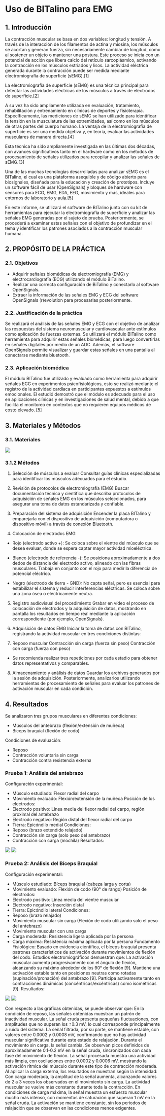 # Uso de BITalino para EMG

## 1. Introducción
La contracción muscular se basa en dos variables: longitud y tensión. A través de la interacción de los filamentos de actina y miosina, los músculos se acortan y generan fuerza, sin necesariamente cambiar de longitud, como al sostener un objeto o mantener una postura. Este proceso se inicia con un potencial de acción que libera calcio del retículo sarcoplásmico, activando la contracción en los músculos estriados y lisos. La actividad eléctrica generada durante la contracción puede ser medida mediante electromiografía de superficie (sEMG).[1]

La electromiografía de superficie (sEMG) es una técnica principal para detectar las actividades eléctricas de los músculos a través de electrodos de superficie.[2]

A su vez ha sido ampliamente utilizada en evaluación, tratamiento, rehabilitación y entrenamiento en clínicas de deportes y fisioterapia. Específicamente, las mediciones de sEMG se han utilizado para identificar la tensión en la musculatura de las extremidades, así como en los músculos de otras partes del cuerpo humano.
La ventaja de la electromiografía de superficie es ser una medida objetiva y, en teoría, evaluar las actividades musculares de manera directa.[4]

Esta técnica ha sido ampliamente investigada en las últimas dos décadas, con avances significativos tanto en el hardware como en los métodos de procesamiento de señales utilizados para recopilar y analizar las señales de sEMG.[3]

Una de las muchas tecnologías desarrolladas para analizar sEMG es el BITalino, el cual es una plataforma asequible y de código abierto para biosignales, diseñada para la educación y creación de prototipos. Incluye un software fácil de usar (OpenSignals) y bloques de hardware con sensores para ECG, EMG, EDA, EEG, movimiento y más, ideales para entornos de laboratorio y aula.[5]

En este informe, se utilizará el software de BITalino junto con su kit de herramientas para ejecutar la electromiografía de superficie y analizar las señales EMG generadas por el sujeto de prueba. Posteriormente, se procederá a examinar estas señales con el objetivo de profundizar en el tema y identificar los patrones asociados a la contracción muscular humana.

## 2. PROPÓSITO DE LA PRÁCTICA
### 2.1. Objetivos
- Adquirir señales biomédicas de electromiografía (EMG) y electrocardiografía (ECG) utilizando el módulo BITalino.
- Realizar una correcta configuración de BiTalino y conectarlo al software OpenSignals.
- Extraer la información de las señales EMG y ECG del software OpenSignals (r)evolution para procesarlas posteriormente. 

### 2.2. Justificación de la práctica
Se realizará el análisis de las señales EMG y ECG con el objetivo de analizar las respuestas del sistema neuromuscular y cardiovascular ante estímulos como aplicación de fuerzas externas. Se utilizará el módulo BITalino como herramienta para adquirir estas señales biomédicas, para luego convertirlas en señales digitales por medio de un ADC. Además, el software OpenSignals permite visualizar y guardar estas señales en una pantalla al conectarse mediante bluetooth. 

### 2.3. Aplicación biomédica
El módulo BITalino fue utilizado y evaluado como herramienta para adquirir señales ECG en experimentos psicofisiológicos, esto se realizó mediante el registro de la actividad cardíaca en participantes expuestos a estímulos emocionales. El estudió demostró que el módulo es adecuado para el uso en aplicaciones clínicas y en investigaciones de salud mental, debido a que facilita el monitoreo en contextos que no requieren equipos médicos de costo elevado. [5]

## 3. Materiales y Métodos

### 3.1. Materiales
<image src="https://github.com/Gabriel-Bms/GRUPO3-ISB-2025-I/blob/master/Laboratorios/Laboratorio%203%20-%20Adquisici%C3%B3n%20de%20se%C3%B1al%20EMG/Imagenes/materiales.png">

### 3.1.2 Métodos
1. Selección de músculos a evaluar
Consultar guías clínicas especializadas para identificar los músculos adecuados para el estudio.

2. Revisión de protocolos de electromiografía (EMG)
Buscar documentación técnica y científica que describa protocolos de adquisición de señales EMG en los músculos seleccionados, para asegurar una toma de datos estandarizada y confiable.

3. Preparación del sistema de adquisición
Encender la placa BITalino y emparejarla con el dispositivo de adquisición (computadora o dispositivo móvil) a través de conexión Bluetooth.

4. Colocación de electrodos EMG
- Rojo (electrodo activo +): Se coloca sobre el vientre del músculo que se desea evaluar, donde se espera captar mayor actividad mioeléctrica.

- Blanco (electrodo de referencia -): Se posiciona aproximadamente a dos dedos de distancia del electrodo activo, alineado con las fibras musculares. Trabaja en conjunto con el rojo para medir la diferencia de potencial eléctrico.

- Negro (electrodo de tierra - GND): No capta señal, pero es esencial para estabilizar el sistema y reducir interferencias eléctricas. Se coloca sobre una zona ósea o eléctricamente neutra.

5. Registro audiovisual del procedimiento
Grabar en vídeo el proceso de colocación de electrodos y la adquisición de datos, mostrando en pantalla los resultados en tiempo real mediante la aplicación correspondiente (por ejemplo, OpenSignals).

6. Adquisición de datos EMG
Iniciar la toma de datos con BITalino, registrando la actividad muscular en tres condiciones distintas:

7. Reposo muscular
Contracción sin carga (fuerza sin peso)
Contracción con carga (fuerza con peso)

- Se recomienda realizar tres repeticiones por cada estadio para obtener datos representativos y comparables.

8. Almacenamiento y análisis de datos
Guardar los archivos generados por la sesión de adquisición. Posteriormente, analizarlos utilizando herramientas de procesamiento de señales para evaluar los patrones de activación muscular en cada condición.

## 4. Resultados 
Se analizaron tres grupos musculares en diferentes condiciones:
- Músculos del antebrazo (flexión/extensión de muñeca)
- Bíceps braquial (flexión de codo)

Condiciones de evaluación:
- Reposo 
- Contracción voluntaria sin carga
- Contracción contra resistencia externa

### Prueba 1: Análisis del antebrazo
Configuración experimental:
- Músculo estudiado: Flexor radial del carpo
- Movimiento evaluado: Flexión/extensión de la muñeca 
Posición de los electrodos:
- Electrodo positivo: Línea media del flexor radial del carpo, región proximal del antebrazo
- Electrodo negativo: Región distal del flexor radial del carpo
- Tierra: Epicóndilo medial
Condiciones:
- Reposo (brazo extendido relajado)
- Contracción sin carga (solo peso del antebrazo)
- Contracción con carga (mochila)
Resultados:
<image src="https://github.com/Gabriel-Bms/GRUPO3-ISB-2025-I/blob/master/Laboratorios/Laboratorio%203%20-%20Adquisici%C3%B3n%20de%20se%C3%B1al%20EMG/Imagenes/tabla1.png">

<image src="https://github.com/Gabriel-Bms/GRUPO3-ISB-2025-I/blob/master/Laboratorios/Laboratorio%203%20-%20Adquisici%C3%B3n%20de%20se%C3%B1al%20EMG/Imagenes/tabla2.png">

### Prueba 2: Análisis del Bíceps Braquial
Configuración experimental:
- Músculo estudiado: Bíceps braquial (cabeza larga y corta)
- Movimiento evaluado: Flexión de codo (90° de rango)
Posición de electrodos:
- Electrodo positivo: Línea media del vientre muscular
- Electrodo negativo: Inserción distal
- Tierra: Epicóndilo lateral
Condiciones:
- Reposo (brazo relajado)
- Movimiento muscular sin carga (Flexión de codo utilizando solo el peso del antebrazo)
- Movimiento muscular con una carga
- Carga moderada: Resistencia ligera aplicada por la persona
- Carga máxima: Resistencia máxima aplicada por la persona
Fundamento Fisiológico:
Basado en evidencia científica, el bíceps braquial presenta patrones característicos de activación durante movimientos de flexión del codo. Estudios electromiográficos demuestran que:
La activación muscular aumenta progresivamente con el ángulo de flexión, alcanzando su máximo alrededor de los 90° de flexión [9].
Mantiene una activación estable tanto en posiciones neutras como rotadas (supinación/pronación) del antebrazo [9].
Participa activamente tanto en contracciones dinámicas (concéntricas/excéntricas) como isométricas [9].
Resultados:
<image src="https://github.com/Gabriel-Bms/GRUPO3-ISB-2025-I/blob/master/Laboratorios/Laboratorio%203%20-%20Adquisici%C3%B3n%20de%20se%C3%B1al%20EMG/Imagenes/tabla1.png">

<image src="https://github.com/Gabriel-Bms/GRUPO3-ISB-2025-I/blob/master/Laboratorios/Laboratorio%203%20-%20Adquisici%C3%B3n%20de%20se%C3%B1al%20EMG/Imagenes/tabla2.png">

Con respecto a las gráficas obtenidas, se puede observar que:
En la condición de reposo, las señales obtenidas muestran un patrón de inactividad muscular. La señal cruda presenta pequeñas fluctuaciones, con amplitudes que no superan los ±0.3 mV, lo cual corresponde principalmente a ruido del sistema. La señal filtrada, por su parte, se mantiene estable, con valores entre 0.0002 y 0.0008 mV, confirmando que no hay actividad muscular significativa durante este estado de relajación.
Durante el movimiento sin carga, la señal cambia. Se observan picos definidos de aproximadamente 0.1-0.2 mV en la señal cruda, sincronizados con cada fase del movimiento de flexión. La señal procesada muestra una actividad más limpia, con oscilaciones entre 0.0002 y 0.0006 mV, mostrando la activación rítmica del músculo durante este tipo de contracción moderada.
Al aplicar la carga externa, los resultados se muestran según la intensidad:
Con carga moderada, la amplitud de la señal aumenta, alcanzando valores de 2 a 3 veces los observados en el movimiento sin carga. La actividad muscular se vuelve más constante durante toda la contracción.
En condiciones de carga máxima, la señal muestra un esfuerzo muscular mucho más intenso, con momentos de saturación que superan 1 mV en la señal cruda. La activación se mantiene constante, sin los periodos de relajación que se observan en las condiciones menos exigentes.
